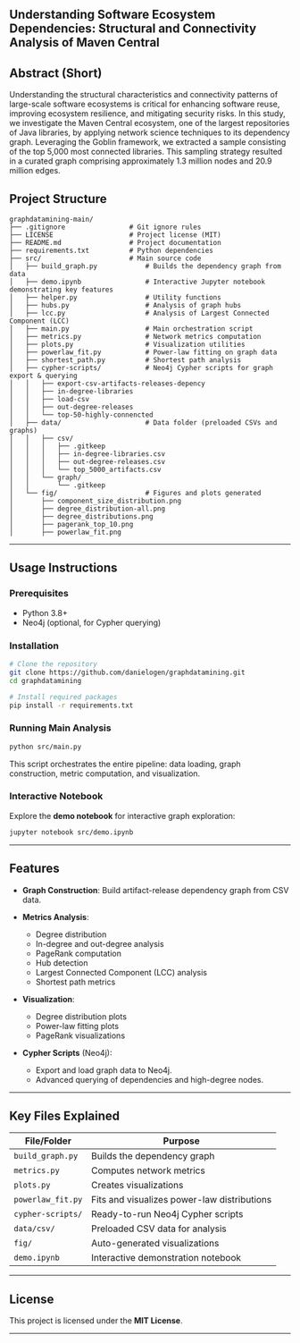 ## Understanding Software Ecosystem Dependencies: Structural and Connectivity Analysis of Maven Central
## Abstract (Short)
Understanding the structural characteristics and connectivity patterns of large-scale software ecosystems is critical for enhancing software reuse, improving ecosystem resilience, and mitigating security risks. In this study, we investigate the Maven Central ecosystem, one of the largest repositories of Java libraries, by applying network science techniques to its dependency graph. Leveraging the Goblin framework, we extracted a sample consisting of the top 5,000 most connected libraries. This sampling strategy resulted in a curated graph comprising approximately 1.3 million nodes and 20.9 million edges.

<!-- 
### 📄 Draft Comprehensive `README.md` for `graphdatamining`

---

# Graph Data Mining

A Python-based project for **mining, analyzing, and visualizing large-scale artifact-release dependency graphs** in software ecosystems. This project provides tooling to build the graph from data, compute various network metrics, visualize key aspects, and perform statistical analysis such as **power-law fitting**.

--- -->

## Project Structure

```
graphdatamining-main/
├── .gitignore                # Git ignore rules
├── LICENSE                   # Project license (MIT)
├── README.md                 # Project documentation
├── requirements.txt          # Python dependencies
├── src/                      # Main source code
│   ├── build_graph.py            # Builds the dependency graph from data
│   ├── demo.ipynb                # Interactive Jupyter notebook demonstrating key features
│   ├── helper.py                 # Utility functions
│   ├── hubs.py                   # Analysis of graph hubs
│   ├── lcc.py                    # Analysis of Largest Connected Component (LCC)
│   ├── main.py                   # Main orchestration script
│   ├── metrics.py                # Network metrics computation
│   ├── plots.py                  # Visualization utilities
│   ├── powerlaw_fit.py           # Power-law fitting on graph data
│   ├── shortest_path.py          # Shortest path analysis
│   ├── cypher-scripts/           # Neo4j Cypher scripts for graph export & querying
│   │   ├── export-csv-artifacts-releases-depency
│   │   ├── in-degree-libraries
│   │   ├── load-csv
│   │   ├── out-degree-releases
│   │   └── top-50-highly-connencted
│   ├── data/                     # Data folder (preloaded CSVs and graphs)
│   │   ├── csv/
│   │   │   ├── .gitkeep
│   │   │   ├── in-degree-libraries.csv
│   │   │   ├── out-degree-releases.csv
│   │   │   └── top_5000_artifacts.csv
│   │   └── graph/
│   │       └── .gitkeep
│   └── fig/                      # Figures and plots generated
│       ├── component_size_distribution.png
│       ├── degree_distribution-all.png
│       ├── degree_distributions.png
│       ├── pagerank_top_10.png
│       ├── powerlaw_fit.png
```

---

## Usage Instructions

### Prerequisites

* Python 3.8+
* Neo4j (optional, for Cypher querying)

### Installation

```bash
# Clone the repository
git clone https://github.com/danielogen/graphdatamining.git
cd graphdatamining

# Install required packages
pip install -r requirements.txt
```

### Running Main Analysis

```bash
python src/main.py
```

This script orchestrates the entire pipeline: data loading, graph construction, metric computation, and visualization.

### Interactive Notebook

Explore the **demo notebook** for interactive graph exploration:

```bash
jupyter notebook src/demo.ipynb
```

---

## Features

* **Graph Construction**: Build artifact-release dependency graph from CSV data.
* **Metrics Analysis**:

  * Degree distribution
  * In-degree and out-degree analysis
  * PageRank computation
  * Hub detection
  * Largest Connected Component (LCC) analysis
  * Shortest path metrics
* **Visualization**:

  * Degree distribution plots
  * Power-law fitting plots
  * PageRank visualizations
* **Cypher Scripts** (Neo4j):

  * Export and load graph data to Neo4j.
  * Advanced querying of dependencies and high-degree nodes.

---

## Key Files Explained

| File/Folder       | Purpose                                     |
| ----------------- | ------------------------------------------- |
| `build_graph.py`  | Builds the dependency graph                 |
| `metrics.py`      | Computes network metrics                    |
| `plots.py`        | Creates visualizations                      |
| `powerlaw_fit.py` | Fits and visualizes power-law distributions |
| `cypher-scripts/` | Ready-to-run Neo4j Cypher scripts           |
| `data/csv/`       | Preloaded CSV data for analysis             |
| `fig/`            | Auto-generated visualizations               |
| `demo.ipynb`      | Interactive demonstration notebook          |

---
<!-- 
## 💡 Contribution Guidelines

1. Fork the repository.
2. Create a feature branch.
3. Submit a pull request with a detailed description.

--- -->

## License

This project is licensed under the **MIT License**.

---
